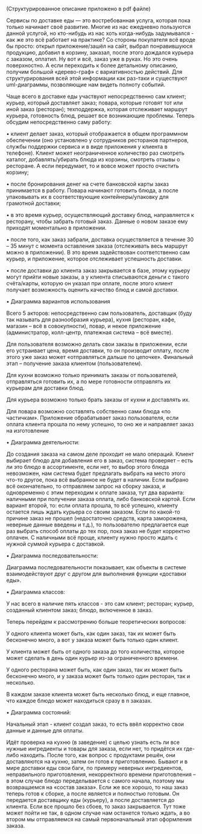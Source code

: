 (Структурированное описание приложено в pdf файле)

Сервисы по доставке еды — это востребованная услуга, которая пока только начинает своё развитие. Многие из нас ежедневно пользуются данной услугой, но кто-нибудь из нас хоть когда-нибудь задумывался - как же это всё работает на практике? 
Со стороны покупателя всё вроде бы просто: открыл приложение/зашёл на сайт, выбрал понравившуюся продукцию, добавил в корзину, заказал, после этого дождался курьера с заказом, оплатил. Ну вот и всё, заказ уже в руках. Но это очень поверхностно. А если переходить к более детальному описанию, получим большой «дерево-граф» с вариативностью действий. Для структурирования всей этой информации как раз-таки и существуют uml-диаграммы, позволяющие нам видеть полноту событий.

Чаще всего в доставке еды участвуют непосредственно сам клиент; курьер, который доставляет заказ; повара, которые готовят тот или иной заказ (ресторан); техподдержка, которая отслеживает маршрут курьера, готовность блюд, решает все возникающие проблемы. Теперь обсудим непосредственно саму работу: 

• клиент делает заказ, который отображается в общем программном обеспечении (оно установлено у сотрудников ресторанов партнеров, службы поддержки сервиса и в виде приложения у клиента в телефоне). Клиент может неограниченное количество раз смотреть каталог, добавлять/убирать блюда из корзины, смотреть отзывы о ресторане. А если передумает, то и вовсе может просто очистить корзину; 

• после бронирования денег на счете банковской карты заказ принимается в работу. Повара начинают готовить блюда, а после упаковывать их в соответствующие контейнеры/упаковку для грамотной доставки; 

• в это время курьер, осуществляющий доставку блюд, направляется к ресторану, чтобы забрать готовый заказ. Данные о новом заказе ему приходят моментально в приложении. 

• после того, как заказ забрали, доставка осуществляется в течение 30 – 35 минут с момента оставления заказа (отслеживать весь маршрут можно в приложении). В это время задействован соответственно сам курьер, и приложение, которое отслеживает успешность доставки. 

• после доставки до клиента заказ закрывается в базе, этому курьеру могут прийти новые заказы, а у клиента списываются деньги с такого счёта/карты, которую он указал при оплате, после этого клиент получает возможность оценить качество блюд и самой доставки. 

• Диаграмма вариантов использования 

Всего 5 акторов: непосредственно сам пользователь, доставщик (буду так называть для разнообразия курьера), кухня (ресторан, кафе, магазин – всё в совокупности), повар, и некое приложение (администратор, колл-центр, платежная система – всё вместе). 

Для пользователя возможно делать свои заказы в приложении, если его устраивает цена, время доставки, то он производит оплату, после этого уже заказ может «отправляться дальше по цепочке». Финальный этап – получение заказа клиентом (пользователем). 

Для кухни возможно только принимать заказы от пользователей, отправляться готовить их, а по мере готовности отправлять их курьерам для доставки блюд. 

Для курьера возможно только брать заказы от кухни и доставлять их. 

Для повара возможно составлять собственно сами блюда «по частичкам». Приложение обрабатывает заказ пользователя, если оплата клиента прошла по нему успешно, то оно же и направляет заказ на изготовление 

• Диаграмма деятельности: 

До создания заказа на самом деле проходит не мало операций. Клиент выбирает блюдо для добавления его в заказ, система проверяет – есть ли это блюдо в ассортименте, если нет, то выбор этого блюда невозможен, нам система будет предлагать выбрать на место этого что-то другое, пока всё выбранное не будет в наличии. Если выбрано всё окончательно, то отправляем запрос на сборку заказа, и одновременно с этим переходим к оплате заказа, тут два варианта: наличными при получении заказа оплата, либо банковской картой. Если вариант второй, то: если оплата прошла, то всё успешно, клиенту остается лишь ждать курьера со своим заказом. Если по какой-то причине заказ не прошел (недостаточно средств, карта заморожена, неверные данные введены и т.д.), то пользователю предлагается еще раз выбрать способ оплаты до тех пор, пока заказ не будет корректно оплачен. С наличными всё проще, клиенту нужно просто ждать с нужной суммой курьера с доставкой. 

• Диаграмма последовательности: 

Диаграмма последовательности показывает, как объекты в системе взаимодействуют друг с другом для выполнения функции «доставки еды». 

• Диаграмма классов: 

У нас всего в наличие пять классов - это сам клиент; ресторан; курьер, созданный клиентом заказ; блюдо, включенное в заказ. 

Теперь перейдем к рассмотрению больше теоретических вопросов: 

У одного клиента может быть, как один заказ, так их может быть бесконечно много, а вот у заказа может быть только один клиент. 

У клиента может быть от одного заказа до того количества, которое может сделать в день один курьер из-за ограниченного времени. 

У одного ресторана может быть, как один заказ, так их может быть бесконечно много, и у заказа может быть только один ресторан, так и несколько. 

В каждом заказе клиента может быть несколько блюд, и еще главное, что каждое блюдо может находиться сразу в n заказах.

 • Диаграмма состояний: 
 
Начальный этап - клиент создал заказ, то есть ввёл корректно свои данные и данные для оплаты. 

Идёт проверка на кухню (в заведение) с целью узнать есть ли все нужные ингредиенты и товары для заказа, если нет, то придётся их где-либо находить. После того, как вопрос с продуктами решён, они доставляются на кухню, затем он готов к приготовлению. Бывают и в мире доставки еды свои баги, по примеру неверных ингредиентов, неправильного приготовления, некорректного времени приготовления – в этом случае блюдо переделывается с самого начала, поэтому мы возвращаемся на «состав заказа». Если же все хорошо, то наш заказ теперь готов к сборке, а после является и полностью готовым. Он передается доставщику еды (курьеру), а после доставляется до клиента. Если все прошло без сбоев, то заказ закрывается. Тут тоже может пойти не так, в одном случае нам останется только ждать, а во втором мы отправляемся на самый первоначальный этап оформления заказа.

